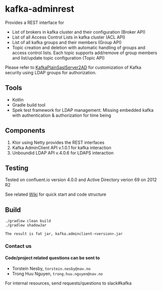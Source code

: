 # kafka-adminrest

Provides a REST interface for 
- List of brokers in kafka cluster and their configuration (Broker API)
- List of all Access Control Lists in kafka cluster (ACL API)
- List of all kafka groups and their members (Group API)
- Topic creation and deletion with automatic handling of groups and access control lists. 
Each topic supports add/remove of group members and list/update topic configuration (Topic API)

Please refer to [KafkaPlainSaslServer2AD](https://github.com/navikt/KafkaPlainSaslServer2AD) for customization of 
Kafka security using LDAP groups for authorization.

## Tools
- Kotlin
- Gradle build tool
- Spek test framework for LDAP management. Missing embedded kafka with authentication & authorization for time being

## Components

1. Ktor using Netty provides the REST interfaces
2. Kafka AdminClient API v.1.0.1 for kafka interaction
3. Unboundid LDAP API v.4.0.6 for LDAPS interaction

## Testing

Tested on confluent.io version 4.0.0 and Active Directory verion 69 on 2012 R2

See related [Wiki](https://github.com/navikt/kafka-adminrest/wiki) for quick start and code structure

## Build 

```
./gradlew clean build
./gradlew shadowJar

The result is fat jar, kafka.adminclient-<version>.jar
```
### Contact us
#### Code/project related questions can be sent to 
* Torstein Nesby, `torstein.nesby@nav.no`
* Trong Huu Nguyen, `trong.huu.nguyen@nav.no`

For internal resources, send requests/questions to slack#kafka



